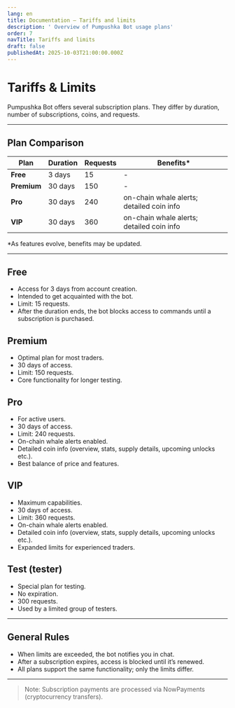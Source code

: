 ```yaml
---
lang: en
title: Documentation — Tariffs and limits
description: ' Overview of Pumpushka Bot usage plans'
order: 7
navTitle: Tariffs and limits
draft: false
publishedAt: 2025-10-03T21:00:00.000Z
---
```


# Tariffs & Limits

Pumpushka Bot offers several subscription plans.
They differ by duration, number of subscriptions, coins, and requests.

***

## Plan Comparison

| Plan        | Duration | Requests | Benefits\*                                |
| ----------- | -------- | -------- | ----------------------------------------- |
| **Free**    | 3 days   | 15       | -                                         |
| **Premium** | 30 days  | 150      | -                                         |
| **Pro**     | 30 days  | 240      | on-chain whale alerts; detailed coin info |
| **VIP**     | 30 days  | 360      | on-chain whale alerts; detailed coin info |

\*As features evolve, benefits may be updated.

***

## Free

* Access for 3 days from account creation.
* Intended to get acquainted with the bot.
* Limit: 15 requests.
* After the duration ends, the bot blocks access to commands until a subscription is purchased.

## Premium

* Optimal plan for most traders.
* 30 days of access.
* Limit: 150 requests.
* Core functionality for longer testing.

## Pro

* For active users.
* 30 days of access.
* Limit: 240 requests.
* On-chain whale alerts enabled.
* Detailed coin info (overview, stats, supply details, upcoming unlocks etc.).
* Best balance of price and features.

## VIP

* Maximum capabilities.
* 30 days of access.
* Limit: 360 requests.
* On-chain whale alerts enabled.
* Detailed coin info (overview, stats, supply details, upcoming unlocks etc.).
* Expanded limits for experienced traders.

## Test (tester)

* Special plan for testing.
* No expiration.
* 300 requests.
* Used by a limited group of testers.

***

## General Rules

* When limits are exceeded, the bot notifies you in chat.
* After a subscription expires, access is blocked until it’s renewed.
* All plans support the same functionality; only the limits differ.

***

> Note: Subscription payments are processed via NowPayments (cryptocurrency transfers).
